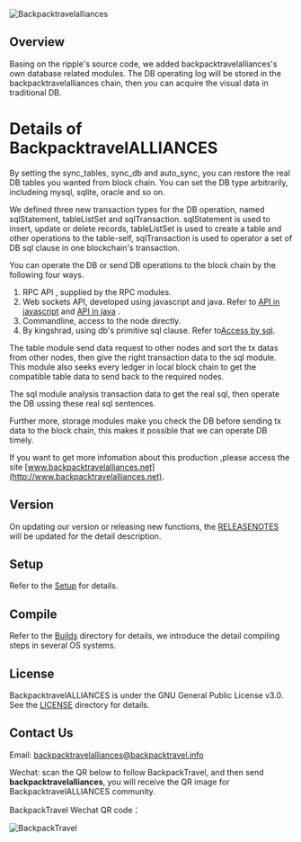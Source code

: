 ![Backpacktravelalliances](/images/logo.png)

## Overview

Basing on the ripple's source code, we added backpacktravelalliances's own database related modules. The DB operating log will be stored in the backpacktravelalliances chain, then you can acquire the visual data in traditional DB.

# Details of BackpacktravelALLIANCES

By setting the sync_tables, sync_db and auto_sync, you can restore the real DB tables you wanted from block chain. You can set the DB type arbitrarily, includeing mysql, sqlite, oracle and so on.

We defined three new transaction types for the DB operation, named sqlStatement, tableListSet and sqlTransaction. sqlStatement is used to insert, update or delete records, tableListSet is used to create a table and other operations to the table-self, sqlTransaction is used to operator a set of DB sql clause in one blockchain's transaction.

You can operate the DB or send DB operations to the block chain by the following four ways.

1. RPC API , supplied by the RPC modules.
2. Web sockets API, developed using javascript and java. Refer to [API in javascript](http://www.backpacktravelalliances.net/api_javascript.html) and [API in java](http://www.backpacktravelalliances.net/api_java.html) .
3. Commandline, access to the node directly.
4. By kingshrad, using db's primitive sql clause. Refer to[Access by sql](http://www.backpacktravelalliances.net/api_mysql.html).

The table module send data request to other nodes and sort the tx datas from other nodes, then give the right transaction data to the  sql module. This module also seeks every ledger in local block chain to get the compatible table data to send back to the required nodes.

The sql module analysis transaction data to get the real sql, then operate the DB ussing these real sql sentences.

Further more, storage modules make you check the DB before sending tx data to the block chain, this makes it possible that we can operate DB timely.

If you want to get more infomation about this production ,please access the site [www.backpacktravelalliances.net](http://www.backpacktravelalliances.net).

## Version
On updating  our version or  releasing new functions, the [RELEASENOTES](./RELEASENOTES.md) will be updated for the detail description.

## Setup
Refer to the  [Setup](./doc/manual/deploy.md) for details.

## Compile

Refer to the  [Builds](./Builds) directory for details, we introduce the detail compiling steps in several OS systems.

## License

BackpacktravelALLIANCES is under the GNU General Public License v3.0. See the [LICENSE](./LICENSE) directory for details.

## Contact Us
Email: backpacktravelalliances@backpacktravel.info

Wechat: scan the QR below to follow BackpackTravel, and then send **backpacktravelalliances**, you will receive the QR image for BackpacktravelALLIANCES community.

BackpackTravel Wechat QR code：

![BackpackTravel](/images/backpacktravel.jpg)
